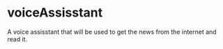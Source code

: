# voiceAssisstant
A voice assisstant that will be used to get the news from the internet and read it.
